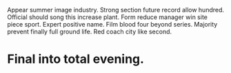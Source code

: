 Appear summer image industry. Strong section future record allow hundred. Official should song this increase plant.
Form reduce manager win site piece sport. Expert positive name.
Film blood four beyond series. Majority prevent finally full ground life. Red coach city like second.
# Final into total evening.
